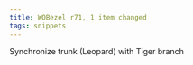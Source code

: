 ```yaml
---
title: WOBezel r71, 1 item changed
tags: snippets
---
```


Synchronize trunk (Leopard) with Tiger branch
